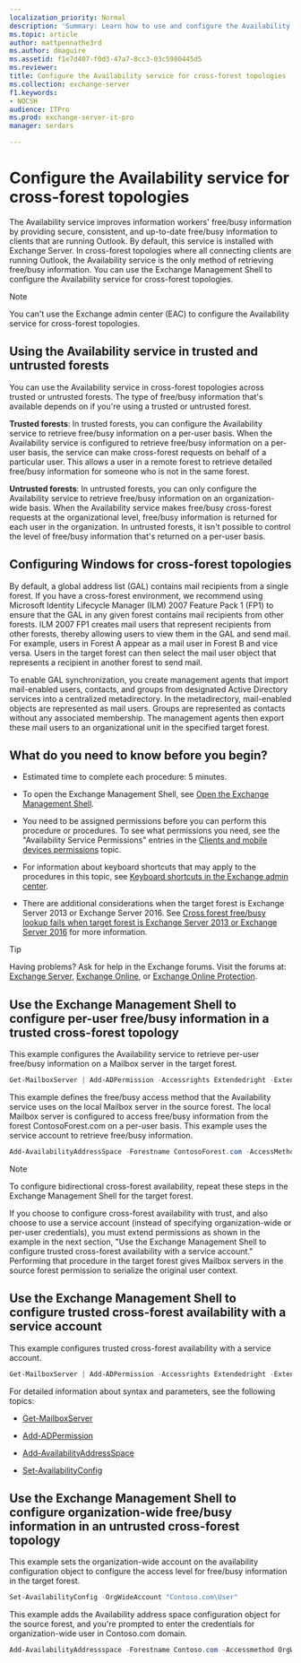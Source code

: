 ```yaml
---
localization_priority: Normal
description: 'Summary: Learn how to use and configure the Availability service in cross-forest topologies in Exchange Server 2016 or Exchange Server 2019.'
ms.topic: article
author: mattpennathe3rd
ms.author: dmaguire
ms.assetid: f1e7d407-f0d3-47a7-8cc3-03c5980445d5
ms.reviewer:
title: Configure the Availability service for cross-forest topologies
ms.collection: exchange-server
f1.keywords:
- NOCSH
audience: ITPro
ms.prod: exchange-server-it-pro
manager: serdars

---
```


# Configure the Availability service for cross-forest topologies

The Availability service improves information workers' free/busy information by providing secure, consistent, and up-to-date free/busy information to clients that are running Outlook. By default, this service is installed with Exchange Server. In cross-forest topologies where all connecting clients are running Outlook, the Availability service is the only method of retrieving free/busy information. You can use the Exchange Management Shell to configure the Availability service for cross-forest topologies.

> [!NOTE]
> You can't use the Exchange admin center (EAC) to configure the Availability service for cross-forest topologies.

## Using the Availability service in trusted and untrusted forests

You can use the Availability service in cross-forest topologies across trusted or untrusted forests. The type of free/busy information that's available depends on if you're using a trusted or untrusted forest.

 **Trusted forests**: In trusted forests, you can configure the Availability service to retrieve free/busy information on a per-user basis. When the Availability service is configured to retrieve free/busy information on a per-user basis, the service can make cross-forest requests on behalf of a particular user. This allows a user in a remote forest to retrieve detailed free/busy information for someone who is not in the same forest.

 **Untrusted forests**: In untrusted forests, you can only configure the Availability service to retrieve free/busy information on an organization-wide basis. When the Availability service makes free/busy cross-forest requests at the organizational level, free/busy information is returned for each user in the organization. In untrusted forests, it isn't possible to control the level of free/busy information that's returned on a per-user basis.

## Configuring Windows for cross-forest topologies

By default, a global address list (GAL) contains mail recipients from a single forest. If you have a cross-forest environment, we recommend using Microsoft Identity Lifecycle Manager (ILM) 2007 Feature Pack 1 (FP1) to ensure that the GAL in any given forest contains mail recipients from other forests. ILM 2007 FP1 creates mail users that represent recipients from other forests, thereby allowing users to view them in the GAL and send mail. For example, users in Forest A appear as a mail user in Forest B and vice versa. Users in the target forest can then select the mail user object that represents a recipient in another forest to send mail.

To enable GAL synchronization, you create management agents that import mail-enabled users, contacts, and groups from designated Active Directory services into a centralized metadirectory. In the metadirectory, mail-enabled objects are represented as mail users. Groups are represented as contacts without any associated membership. The management agents then export these mail users to an organizational unit in the specified target forest.

## What do you need to know before you begin?

- Estimated time to complete each procedure: 5 minutes.

- To open the Exchange Management Shell, see [Open the Exchange Management Shell](https://docs.microsoft.com/powershell/exchange/open-the-exchange-management-shell).

- You need to be assigned permissions before you can perform this procedure or procedures. To see what permissions you need, see the "Availability Service Permissions" entries in the [Clients and mobile devices permissions](../../permissions/feature-permissions/client-and-mobile-device-permissions.md) topic.

- For information about keyboard shortcuts that may apply to the procedures in this topic, see [Keyboard shortcuts in the Exchange admin center](../../about-documentation/exchange-admin-center-keyboard-shortcuts.md).

- There are additional considerations when the target forest is Exchange Server 2013 or Exchange Server 2016. See [Cross forest free/busy lookup fails when target forest is Exchange Server 2013 or Exchange Server 2016](https://support.microsoft.com/help/3010570/cross-forest-free-busy-lookup-fails-when-target-forest-is-exchange-ser) for more information.

> [!TIP]
> Having problems? Ask for help in the Exchange forums. Visit the forums at: [Exchange Server](https://social.technet.microsoft.com/Forums/office/home?category=exchangeserver), [Exchange Online](https://social.technet.microsoft.com/Forums/msonline/home?forum=onlineservicesexchange), or [Exchange Online Protection](https://social.technet.microsoft.com/Forums/forefront/home?forum=FOPE).

## Use the Exchange Management Shell to configure per-user free/busy information in a trusted cross-forest topology

This example configures the Availability service to retrieve per-user free/busy information on a Mailbox server in the target forest.

```PowerShell
Get-MailboxServer | Add-ADPermission -Accessrights Extendedright -Extendedrights "ms-Exch-EPI-Token-Serialization" -User "<Remote Forest Domain>\Exchange servers"
```

This example defines the free/busy access method that the Availability service uses on the local Mailbox server in the source forest. The local Mailbox server is configured to access free/busy information from the forest ContosoForest.com on a per-user basis. This example uses the service account to retrieve free/busy information.

```PowerShell
Add-AvailabilityAddressSpace -Forestname ContosoForest.com -AccessMethod PerUserFB -UseServiceAccount $true
```

> [!NOTE]
> To configure bidirectional cross-forest availability, repeat these steps in the Exchange Management Shell for the target forest.

If you choose to configure cross-forest availability with trust, and also choose to use a service account (instead of specifying organization-wide or per-user credentials), you must extend permissions as shown in the example in the next section, "Use the Exchange Management Shell to configure trusted cross-forest availability with a service account." Performing that procedure in the target forest gives Mailbox servers in the source forest permission to serialize the original user context.

## Use the Exchange Management Shell to configure trusted cross-forest availability with a service account

This example configures trusted cross-forest availability with a service account.

```PowerShell
Get-MailboxServer | Add-ADPermission -Accessrights Extendedright -Extendedright "ms-Exch-EPI-Token-Serialization" -User "<Remote Forest Domain>\Exchange servers"
```

For detailed information about syntax and parameters, see the following topics:

- [Get-MailboxServer](https://docs.microsoft.com/powershell/module/exchange/get-mailboxserver)

- [Add-ADPermission](https://docs.microsoft.com/powershell/module/exchange/add-adpermission)

- [Add-AvailabilityAddressSpace](https://docs.microsoft.com/powershell/module/exchange/add-availabilityaddressspace)

- [Set-AvailabilityConfig](https://docs.microsoft.com/powershell/module/exchange/set-availabilityconfig)

## Use the Exchange Management Shell to configure organization-wide free/busy information in an untrusted cross-forest topology

This example sets the organization-wide account on the availability configuration object to configure the access level for free/busy information in the target forest.

```PowerShell
Set-AvailabilityConfig -OrgWideAccount "Contoso.com\User"
```

This example adds the Availability address space configuration object for the source forest, and you're prompted to enter the credentials for organization-wide user in Contoso.com domain.

```PowerShell
Add-AvailabilityAddressspace -Forestname Contoso.com -Accessmethod OrgWideFB -Credential (Get-Credential)
```